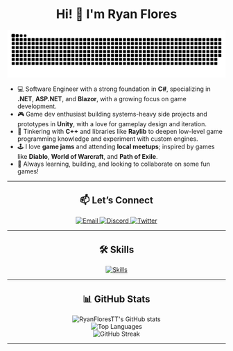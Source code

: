<h1 align="center">Hi! 👋 I'm Ryan Flores</h1>

<p align="center">
  <img src="https://github.com/1999AZZAR/1999AZZAR/blob/readme/resources/grid-snake.svg" alt="Snake animation" />
</p>

<ul>
  <li>💻 Software Engineer with a strong foundation in <b>C#</b>, specializing in <b>.NET</b>, <b>ASP.NET</b>, and <b>Blazor</b>, with a growing focus on game development.</li>
  <li>🎮 Game dev enthusiast building systems-heavy side projects and prototypes in <b>Unity</b>, with a love for gameplay design and iteration.</li>
  <li>🧠 Tinkering with <b>C++</b> and libraries like <b>Raylib</b> to deepen low-level game programming knowledge and experiment with custom engines.</li>
  <li>🕹️ I love <b>game jams</b> and attending <b>local meetups</b>; inspired by games like <b>Diablo</b>, <b>World of Warcraft</b>, and <b>Path of Exile</b>.</li>
  <li>🚀 Always learning, building, and looking to collaborate on some fun games!</li>
</ul>

---

<h2 align="center">📫 Let’s Connect</h2>
<p align="center">
  <a href="mailto:rryanflorres@gmail.com">
    <img src="https://skillicons.dev/icons?i=gmail" alt="Email" title="Email: rryanflorres@gmail.com" />
  </a>
  <a href="https://discordapp.com/users/TrustyTea#5574">
    <img src="https://skillicons.dev/icons?i=discord" alt="Discord" title="Discord: TrustyTea#5574" />
  </a>
  <a href="https://twitter.com/_TrustyTea">
    <img src="https://skillicons.dev/icons?i=twitter" alt="Twitter" title="Twitter: @_TrustyTea" />
  </a>
</p>


---

<h2 align="center">🛠️ Skills</h2>
<p align="center">
  <a href="https://skillicons.dev">
    <img src="https://skillicons.dev/icons?i=cs,dotnet,unity,cpp,react,ts,git" alt="Skills" />
  </a>
</p>

---

<h2 align="center">📊 GitHub Stats</h2>
<p align="center">
  <img src="https://github-readme-stats.vercel.app/api?username=RyanFloresTT&show_icons=true&theme=transparent" alt="RyanFloresTT's GitHub stats" /><br>
  <img src="https://github-readme-stats.vercel.app/api/top-langs/?username=RyanFloresTT&layout=compact&theme=transparent&hide=shaderlab,HTML,hlsl,css,mdx" alt="Top Languages" /><br>
  <img src="https://github-readme-streak-stats-mu-topaz.vercel.app?user=RyanFloresTT&theme=transparent&exclude_days=Sun%2CSat" alt="GitHub Streak" />
</p>

---

